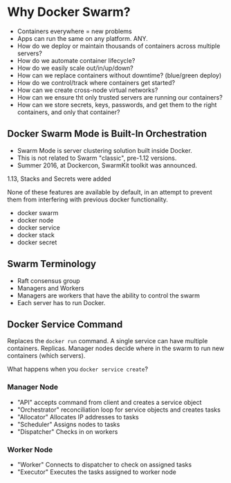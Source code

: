 # Why Docker Swarm?

- Containers everywhere = new problems
- Apps can run the same on any platform. ANY.
- How do we deploy or maintain thousands of containers across multiple servers?
- How do we automate container lifecycle?
- How do we easily scale out/in/up/down?
- How can we replace containers without downtime? (blue/green deploy)
- How do we control/track where containers get started?
- How can we create cross-node virtual networks?
- How can we ensure tht only trusted servers are running our containers?
- How can we store secrets, keys, passwords, and get them to the right
  containers, and only that container?

## Docker Swarm Mode is Built-In Orchestration

- Swarm Mode is server clustering solution built inside Docker.
- This is not related to Swarm "classic", pre-1.12 versions.
- Summer 2016, at Dockercon, SwarmKit toolkit was announced.

1.13, Stacks and Secrets were added

None of these features are available by default, in an attempt to prevent them
from interfering with previous docker functionality.

- docker swarm
- docker node
- docker service
- docker stack
- docker secret

## Swarm Terminology

- Raft consensus group
- Managers and Workers
- Managers are workers that have the ability to control the swarm
- Each server has to run Docker.

## Docker Service Command

Replaces the `docker run` command. A single service can have multiple
containers. Replicas. Manager nodes decide where in the swarm to run new
containers (which servers).

What happens when you `docker service create`?

### Manager Node

- "API" accepts command from client and creates a service object
- "Orchestrator" reconciliation loop for service objects and creates tasks
- "Allocator" Allocates IP addresses to tasks
- "Scheduler" Assigns nodes to tasks
- "Dispatcher" Checks in on workers

### Worker Node

- "Worker" Connects to dispatcher to check on assigned tasks
- "Executor" Executes the tasks assigned to worker node

